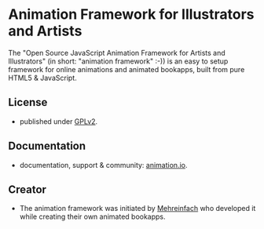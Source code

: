 # Animation Framework for Illustrators and Artists

The "Open Source JavaScript Animation Framework for Artists and Illustrators" (in short: "animation framework" :-)) is an easy to setup framework for online animations and animated bookapps, built from pure HTML5 & JavaScript.

## License

* published under [GPLv2](http://animation.io/license-privacy-security/license/).

## Documentation

* documentation, support & community: [animation.io](http://animation.io).

## Creator

* The animation framework was initiated by [Mehreinfach](http://mehreinfach.de) who developed it while creating their own animated bookapps. 